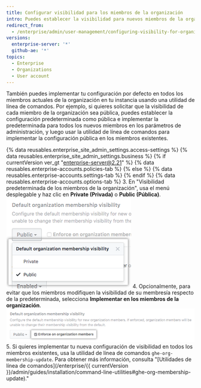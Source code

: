 ```yaml
---
title: Configurar visibilidad para los miembros de la organización
intro: Puedes establecer la visibilidad para nuevos miembros de la organización en toda tu instancia como pública o privada. También puedes hacer que los miembros no puedan modificar su visibilidad de la establecida por defecto.
redirect_from:
  - /enterprise/admin/user-management/configuring-visibility-for-organization-membership
versions:
  enterprise-server: '*'
  github-ae: '*'
topics:
  - Enterprise
  - Organizations
  - User account
---
```


También puedes implementar tu configuración por defecto en todos los miembros actuales de la organización en tu instancia usando una utilidad de línea de comandos. Por ejemplo, si quieres solicitar que la visibilidad de cada miembro de la organización sea pública, puedes establecer la configuración predeterminada como pública e implementar la predeterminada para todos los nuevos miembros en los parámetros de administración, y luego usar la utilidad de línea de comandos para implementar la configuración pública en los miembros existentes.

{% data reusables.enterprise_site_admin_settings.access-settings %}
{% data reusables.enterprise_site_admin_settings.business %}
{% if currentVersion ver_gt "enterprise-server@2.21" %}
{% data reusables.enterprise-accounts.policies-tab %}
{% else %}
{% data reusables.enterprise-accounts.settings-tab %}
{% endif %}
{% data reusables.enterprise-accounts.options-tab %}
3. En "Visibilidad predeterminada de los miembros de la organización", usa el menú desplegable y haz clic en **Private (Privada)** o **Public (Pública)**. ![Menú desplegable con opción para configurar la visibilidad predeterminada de los miembros de la organización como pública o privada](/assets/images/enterprise/site-admin-settings/default-organization-membership-visibility-drop-down-menu.png)
4. Opcionalmente, para evitar que los miembros modifiquen la visibilidad de su membresía respecto de la predeterminada, selecciona **Implementar en los miembros de la organización**. ![Casilla de verificación para implementar la configuración predeterminada en todos los miembros](/assets/images/enterprise/site-admin-settings/enforce-default-org-membership-visibility-setting.png)
5. Si quieres implementar tu nueva configuración de visibilidad en todos los miembros existentes, usa la utilidad de línea de comandos `ghe-org-membership-update`. Para obtener más información, consulta "[Utilidades de línea de comandos](/enterprise/{{ currentVersion }}/admin/guides/installation/command-line-utilities#ghe-org-membership-update)."
